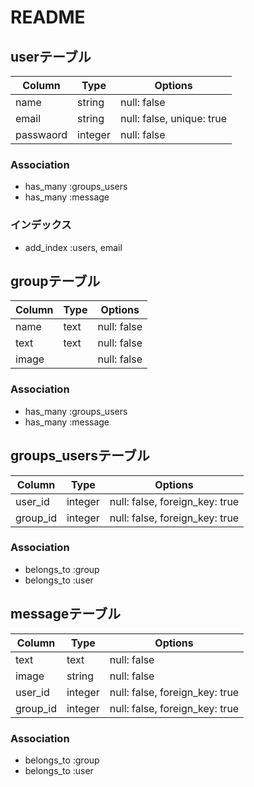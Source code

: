 # README

## userテーブル

|Column|Type|Options|
|------|----|-------|
|name|string|null: false|
|email|string|null: false, unique: true|
|passwaord|integer|null: false|

### Association
- has_many :groups_users
- has_many :message

### インデックス
- add_index :users, email

## groupテーブル

|Column|Type|Options|
|------|----|-------|
|name|text|null: false|
|text|text|null: false|
|image||null: false|

### Association
- has_many :groups_users
- has_many :message

## groups_usersテーブル

|Column|Type|Options|
|------|----|-------|
|user_id|integer|null: false, foreign_key: true|
|group_id|integer|null: false, foreign_key: true|

### Association
- belongs_to :group
- belongs_to :user

## messageテーブル

|Column|Type|Options|
|------|----|-------|
|text|text|null: false|
|image|string|null: false|
|user_id|integer|null: false, foreign_key: true|
|group_id|integer|null: false, foreign_key: true|


### Association
- belongs_to :group
- belongs_to :user